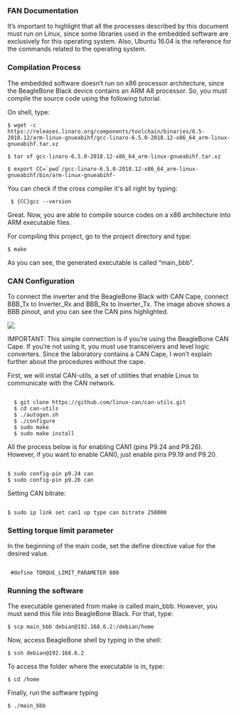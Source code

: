 ### FAN Documentation

It’s important to highlight that all the processes described by this document must run on Linux, since some libraries used in the embedded software are exclusively for this operating system. Also, Ubuntu 16.04 is the reference for the commands related to the operating system.

### Compilation Process 

The embedded software doesn’t run on x86 processor architecture, since the BeagleBone Black device contains an ARM A8 processor. So, you must compile the source code using the following tutorial.

On shell, type: 

<pre><code>$ wget -c https://releases.linaro.org/components/toolchain/binaries/6.5-2018.12/arm-linux-gnueabihf/gcc-linaro-6.5.0-2018.12-x86_64_arm-linux-gnueabihf.tar.xz</code></pre>

<pre><code>$ tar xf gcc-linaro-6.5.0-2018.12-x86_64_arm-linux-gnueabihf.tar.xz </code></pre>

<pre><code>$ export CC=`pwd`/gcc-linaro-6.5.0-2018.12-x86_64_arm-linux-gnueabihf/bin/arm-linux-gnueabihf- </code></pre>

You can check if the cross compiler it's all right by typing: 

<pre><code> $ {CC}gcc --version </code></pre>

Great. Now, you are able to compile source codes on a x86 architecture into ARM executable files. 

For compiling this project, go to the project directory and type:

 <pre><code>$ make</code></pre>


As you can see, the generated executable is called “main_bbb”. 

### CAN Configuration

To connect the inverter and the BeagleBone Black with CAN Cape,  connect BBB_Tx to Inverter_Rx and BBB_Rx to Inverter_Tx. The image above shows a BBB pinout, and you can see the CAN pins highlighted.

<img src="https://i.stack.imgur.com/paWjJ.jpg">

IMPORTANT: This simple connection is if you’re using the BeagleBone CAN Cape. If you’re not using it, you must use transceivers and level logic converters. Since the laboratory contains a CAN Cape, I won’t explain further about the procedures without the cape. 

First, we will instal CAN-utils, a set of utilities that enable Linux to communicate with the CAN network. 

<pre><code>
  $ git clone https://github.com/linux-can/can-utils.git
  $ cd can-utils
  $ ./autogen.sh
  $ ./configure
  $ sudo make
  $ sudo make install 
</code></pre>

All the process below is for enabling CAN1 (pins P9.24 and P9.26). However, if you want to enable CAN0, just enable pins P9.19 and P9.20.

<pre><code>
$ sudo config-pin p9.24 can
$ sudo config-pin p9.26 can
</code></pre>

Setting CAN bitrate: 

<pre><code>
$ sudo ip link set can1 up type can bitrate 250000
</code></pre>
  
### Setting torque limit parameter


In the beginning of the main code, set the define directive value for the desired value. 


<pre><code>
 #define TORQUE_LIMIT_PARAMETER 800
</code></pre>
  
  
### Running the software

The executable generated from make is called main_bbb. However, you must send this file into BeagleBone Black. For that, type: 

<pre><code>$ scp main_bbb debian@192.168.6.2:/debian/home</code></pre>

Now, access BeagleBone shell by typing in the shell: 

<pre><code>$ ssh debian@192.168.6.2</code></pre>

To access the folder where the executable is in, type: 

<pre><code>$ cd /home</code></pre>

Finally, run the software typing

<pre><code>$ ./main_bbb</code></pre>

